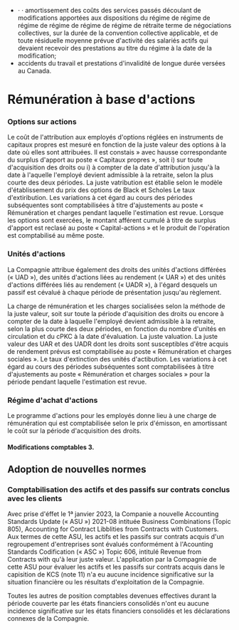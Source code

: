 - · · amortissement des coûts des services passés découlant de modifications apportées aux dispositions du régime de régime de régime de régime de régime de régime de rétraite terme de négociations collectives, sur la durée de la convention collective applicable, et de toute résiduelle moyenne prévue d'activité des salariés actifs qui devaient recevoir des prestations au titre du régime à la date de la modification;
- accidents du travail et prestations d'invalidité de longue durée versées au Canada.

# Rémunération à base d'actions

### Options sur actions

Le coût de l'attribution aux employés d'options réglées en instruments de capitaux propres est mesuré en fonction de la juste valeur des options à la date où elles sont attribuées. Il est constais » avec hausse correspondante du surplus d'apport au poste « Capitaux propres », soit i) sur toute d'acquisition des droits ou i) à compter de la date d'attribution jusqu'à la date à l'aquelle l'employé devient admissible à la retraite, selon la plus courte des deux périodes. La juste vatribution est établie selon le modèle d'établissement du prix des options de Black et Scholes Le taux d'extiribution. Les variations à cet égard au cours des périodes subséquentes sont comptabilisées à titre d'ajustements au poste « Rémunération et charges pendant laquelle l'estimation est revue. Lorsque les options sont exercées, le montant afférent cumulé à titre de surplus d'apport est reclasé au poste « Capital-actions » et le produit de l'opération est comptabilisé au même poste.

### Unités d'actions

La Compagnie attribue également des droits des unités d'actions différées (« UAD »), des unités d'actions liées au rendement (« UAR ») et des unités d'actions différées liés au rendement (« UADR »), à l'égard desquels un passif est cévalué à chaque période de présentation jusqu'au règlement.

La charge de rémunération et les charges socialisées selon la méthode de la juste valeur, soit sur toute la période d'aquisition des droits ou encore à compter de la date à laquelle l'employé devient admissible à la retraite, selon la plus courte des deux périodes, en fonction du nombre d'unités en circulation et du cPKC à la date d'évaluation. La juste valuation. La juste valeur des UAR et des UADR dont les droits sont susceptibles d'être acquis de rendement prévus est comptabilisée au poste « Rémunération et charges sociales ». Le taux d'extinction des unités d'actibution. Les variations à cet égard au cours des périodes subséquentes sont comptabilisées à titre d'ajustements au poste « Rémunération et charges sociales » pour la période pendant laquelle l'estimation est revue.

### Régime d'achat d'actions

Le programme d'actions pour les employés donne lieu à une charge de rémunération qui est comptabilisée selon le prix d'émisson, en amortissant le coût sur la période d'acquisition des droits.

#### Modifications comptables 3.

## Adoption de nouvelles normes

### Comptabilisation des actifs et des passifs sur contrats conclus avec les clients

Avec prise d'éffet le 1ª janvier 2023, la Companie a nouvelle Accounting Standards Update (« ASU ») 2021-08 intituée Business Combinations (Topic 805), Accounting for Contract Libblities from Contracts with Customers. Aux termes de cette ASU, les actifs et les passifs sur contrats acquis d'un regroupement d'entreprises sont évalués conformément à l'Acounting Standards Codification (« ASC ») Topic 606, intitulé Revenue from Contracts with qu'à leur juste valeur. L'application par la Compagnie de cette ASU pour évaluer les actifs et les passifs sur contrats acquis dans le capisition de KCS (note 11) n'a eu aucune incidence significative sur la situation financière ou les résultats d'exploitation de la Compagnie.

Toutes les autres de position comptables devenues effectives durant la période couverte par les états financiers consolidés n'ont eu aucune incidence significative sur les états financiers consolidés et les déclarations connexes de la Compagnie.